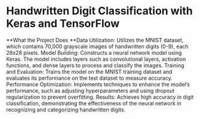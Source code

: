 # Handwritten Digit Classification with Keras and TensorFlow

**What the Project Does
**Data Utilization: Utilizes the MNIST dataset, which contains 70,000 grayscale images of handwritten digits (0-9), each 28x28 pixels.
Model Building: Constructs a neural network model using Keras. The model includes layers such as convolutional layers, activation functions, and dense layers to process and classify the images.
Training and Evaluation: Trains the model on the MNIST training dataset and evaluates its performance on the test dataset to measure accuracy.
Performance Optimization: Implements techniques to enhance the model’s performance, such as adjusting hyperparameters and using dropout regularization to prevent overfitting.
Results: Achieves high accuracy in digit classification, demonstrating the effectiveness of the neural network in recognizing and categorizing handwritten digits.
